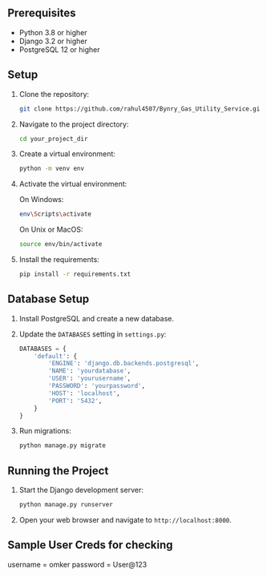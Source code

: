 ## Prerequisites

- Python 3.8 or higher
- Django 3.2 or higher
- PostgreSQL 12 or higher

## Setup

1. Clone the repository:

    ```bash
    git clone https://github.com/rahul4507/Bynry_Gas_Utility_Service.git
    ```

2. Navigate to the project directory:

    ```bash
    cd your_project_dir
    ```

3. Create a virtual environment:

    ```bash
    python -m venv env
    ```

4. Activate the virtual environment:

    On Windows:

    ```bash
    env\Scripts\activate
    ```

    On Unix or MacOS:

    ```bash
    source env/bin/activate
    ```

5. Install the requirements:

    ```bash
    pip install -r requirements.txt
    ```

## Database Setup

1. Install PostgreSQL and create a new database.

2. Update the `DATABASES` setting in `settings.py`:

    ```python
    DATABASES = {
        'default': {
            'ENGINE': 'django.db.backends.postgresql',
            'NAME': 'yourdatabase',
            'USER': 'yourusername',
            'PASSWORD': 'yourpassword',
            'HOST': 'localhost',
            'PORT': '5432',
        }
    }
    ```

3. Run migrations:

    ```bash
    python manage.py migrate
    ```

## Running the Project

1. Start the Django development server:

    ```bash
    python manage.py runserver
    ```

2. Open your web browser and navigate to `http://localhost:8000`.

## Sample User Creds for checking

username = omker
password = User@123
